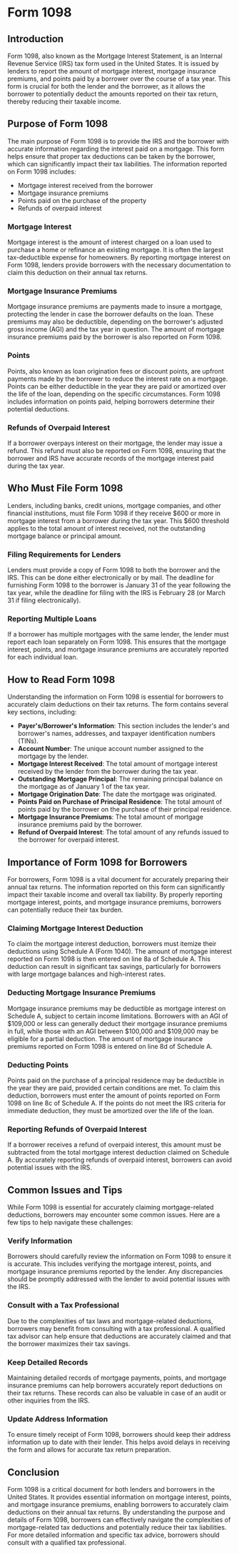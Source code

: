 # Form 1098

## Introduction

Form 1098, also known as the Mortgage Interest Statement, is an Internal Revenue Service (IRS) tax form used in the United States. It is issued by lenders to report the amount of mortgage interest, mortgage insurance premiums, and points paid by a borrower over the course of a tax year. This form is crucial for both the lender and the borrower, as it allows the borrower to potentially deduct the amounts reported on their tax return, thereby reducing their taxable income.

## Purpose of Form 1098

The main purpose of Form 1098 is to provide the IRS and the borrower with accurate information regarding the interest paid on a mortgage. This form helps ensure that proper tax deductions can be taken by the borrower, which can significantly impact their tax liabilities. The information reported on Form 1098 includes:

- Mortgage interest received from the borrower
- Mortgage insurance premiums
- Points paid on the purchase of the property
- Refunds of overpaid interest

### Mortgage Interest

Mortgage interest is the amount of interest charged on a loan used to purchase a home or refinance an existing mortgage. It is often the largest tax-deductible expense for homeowners. By reporting mortgage interest on Form 1098, lenders provide borrowers with the necessary documentation to claim this deduction on their annual tax returns.

### Mortgage Insurance Premiums

Mortgage insurance premiums are payments made to insure a mortgage, protecting the lender in case the borrower defaults on the loan. These premiums may also be deductible, depending on the borrower's adjusted gross income (AGI) and the tax year in question. The amount of mortgage insurance premiums paid by the borrower is also reported on Form 1098.

### Points

Points, also known as loan origination fees or discount points, are upfront payments made by the borrower to reduce the interest rate on a mortgage. Points can be either deductible in the year they are paid or amortized over the life of the loan, depending on the specific circumstances. Form 1098 includes information on points paid, helping borrowers determine their potential deductions.

### Refunds of Overpaid Interest

If a borrower overpays interest on their mortgage, the lender may issue a refund. This refund must also be reported on Form 1098, ensuring that the borrower and IRS have accurate records of the mortgage interest paid during the tax year.

## Who Must File Form 1098

Lenders, including banks, credit unions, mortgage companies, and other financial institutions, must file Form 1098 if they receive $600 or more in mortgage interest from a borrower during the tax year. This $600 threshold applies to the total amount of interest received, not the outstanding mortgage balance or principal amount.

### Filing Requirements for Lenders

Lenders must provide a copy of Form 1098 to both the borrower and the IRS. This can be done either electronically or by mail. The deadline for furnishing Form 1098 to the borrower is January 31 of the year following the tax year, while the deadline for filing with the IRS is February 28 (or March 31 if filing electronically).

### Reporting Multiple Loans

If a borrower has multiple mortgages with the same lender, the lender must report each loan separately on Form 1098. This ensures that the mortgage interest, points, and mortgage insurance premiums are accurately reported for each individual loan.

## How to Read Form 1098

Understanding the information on Form 1098 is essential for borrowers to accurately claim deductions on their tax returns. The form contains several key sections, including:

- **Payer's/Borrower's Information**: This section includes the lender's and borrower's names, addresses, and taxpayer identification numbers (TINs).
- **Account Number**: The unique account number assigned to the mortgage by the lender.
- **Mortgage Interest Received**: The total amount of mortgage interest received by the lender from the borrower during the tax year.
- **Outstanding Mortgage Principal**: The remaining principal balance on the mortgage as of January 1 of the tax year.
- **Mortgage Origination Date**: The date the mortgage was originated.
- **Points Paid on Purchase of Principal Residence**: The total amount of points paid by the borrower on the purchase of their principal residence.
- **Mortgage Insurance Premiums**: The total amount of mortgage insurance premiums paid by the borrower.
- **Refund of Overpaid Interest**: The total amount of any refunds issued to the borrower for overpaid interest.

## Importance of Form 1098 for Borrowers

For borrowers, Form 1098 is a vital document for accurately preparing their annual tax returns. The information reported on this form can significantly impact their taxable income and overall tax liability. By properly reporting mortgage interest, points, and mortgage insurance premiums, borrowers can potentially reduce their tax burden.

### Claiming Mortgage Interest Deduction

To claim the mortgage interest deduction, borrowers must itemize their deductions using Schedule A (Form 1040). The amount of mortgage interest reported on Form 1098 is then entered on line 8a of Schedule A. This deduction can result in significant tax savings, particularly for borrowers with large mortgage balances and high-interest rates.

### Deducting Mortgage Insurance Premiums

Mortgage insurance premiums may be deductible as mortgage interest on Schedule A, subject to certain income limitations. Borrowers with an AGI of $109,000 or less can generally deduct their mortgage insurance premiums in full, while those with an AGI between $100,000 and $109,000 may be eligible for a partial deduction. The amount of mortgage insurance premiums reported on Form 1098 is entered on line 8d of Schedule A.

### Deducting Points

Points paid on the purchase of a principal residence may be deductible in the year they are paid, provided certain conditions are met. To claim this deduction, borrowers must enter the amount of points reported on Form 1098 on line 8c of Schedule A. If the points do not meet the IRS criteria for immediate deduction, they must be amortized over the life of the loan.

### Reporting Refunds of Overpaid Interest

If a borrower receives a refund of overpaid interest, this amount must be subtracted from the total mortgage interest deduction claimed on Schedule A. By accurately reporting refunds of overpaid interest, borrowers can avoid potential issues with the IRS.

## Common Issues and Tips

While Form 1098 is essential for accurately claiming mortgage-related deductions, borrowers may encounter some common issues. Here are a few tips to help navigate these challenges:

### Verify Information

Borrowers should carefully review the information on Form 1098 to ensure it is accurate. This includes verifying the mortgage interest, points, and mortgage insurance premiums reported by the lender. Any discrepancies should be promptly addressed with the lender to avoid potential issues with the IRS.

### Consult with a Tax Professional

Due to the complexities of tax laws and mortgage-related deductions, borrowers may benefit from consulting with a tax professional. A qualified tax advisor can help ensure that deductions are accurately claimed and that the borrower maximizes their tax savings.

### Keep Detailed Records

Maintaining detailed records of mortgage payments, points, and mortgage insurance premiums can help borrowers accurately report deductions on their tax returns. These records can also be valuable in case of an audit or other inquiries from the IRS.

### Update Address Information

To ensure timely receipt of Form 1098, borrowers should keep their address information up to date with their lender. This helps avoid delays in receiving the form and allows for accurate tax return preparation.

## Conclusion

Form 1098 is a critical document for both lenders and borrowers in the United States. It provides essential information on mortgage interest, points, and mortgage insurance premiums, enabling borrowers to accurately claim deductions on their annual tax returns. By understanding the purpose and details of Form 1098, borrowers can effectively navigate the complexities of mortgage-related tax deductions and potentially reduce their tax liabilities. For more detailed information and specific tax advice, borrowers should consult with a qualified tax professional.